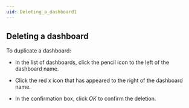 ```yaml
---
uid: Deleting_a_dashboard1
---
```


## Deleting a dashboard

To duplicate a dashboard:

- In the list of dashboards, click the pencil icon to the left of the dashboard name.

- Click the red x icon that has appeared to the right of the dashboard name.

- In the confirmation box, click *OK* to confirm the deletion.
